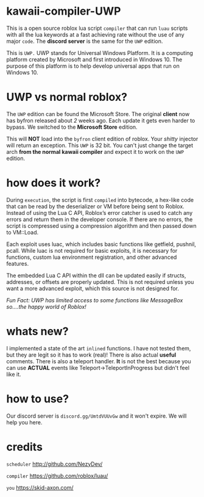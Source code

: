 # kawaii-compiler-UWP

This is a open source roblox lua script `compiler` that can run `luau` scripts with all the lua keywords at a fast achieving rate without the use of any major `code`. The **discord server** is the same for the `UWP` edition.

This is `UWP.` UWP stands for Universal Windows Platform. It is a computing platform created by Microsoft and first introduced in Windows 10. The purpose of this platform is to help develop universal apps that run on Windows 10.

# UWP vs normal roblox?

The `UWP` edition can be found the Microsoft Store. The original **client** now has byfron released about *2* weeks ago. Each update it gets even harder to bypass. We switched to the **Microsoft Store** edition.

This will **NOT** load into the `byfron` client edition of roblox. Your *shitty* injector will return an exception. This `UWP` is 32 bit. You can't just change the target arch **from the normal kawaii compiler** and expect it to work on the `UWP` edition.

# how does it work?

During `execution`, the script is first `compiled` into bytecode, a hex-like code that can be read by the deserializer or VM before being sent to Roblox. Instead of using the Lua C API, Roblox’s error catcher is used to catch any errors and return them in the developer console. If there are no errors, the script is compressed using a compression algorithm and then passed down to VM::Load.

Each exploit uses luac, which includes basic functions like getfield, pushnil, pcall. While luac is not required for basic exploits, it is necessary for functions, custom lua environment registration, and other advanced features.

The embedded Lua C API within the dll can be updated easily if structs, addresses, or offsets are properly updated. This is not required unless you want a more advanced exploit, which this source is not designed for.

*Fun Fact: UWP has limited access to some functions like MessageBox so....the happy world of Roblox!*

# whats new?

I implemented a state of the art `inlined` functions. I have not tested them, but they are legit so it has to work (real)! There is also actual **useful** comments. There is also a teleport handler. **It** is not the best because you can use **ACTUAL** events like Teleport->TeleportInProgress but didn't feel like it.

# how to use?

Our discord server is `discord.gg/UmtdVUUvGw` and it won't expire. We will help you here.

# credits

`scheduler` http://github.com/NezyDev/

`compiler` https://github.com/roblox/luau/

`you` https://skid-axon.com/

